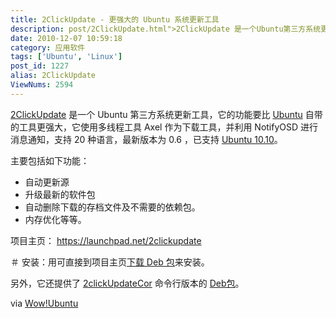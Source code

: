 ```yaml
---
title: 2ClickUpdate - 更强大的 Ubuntu 系统更新工具
description: post/2ClickUpdate.html">2ClickUpdate 是一个Ubuntu第三方系统更新工具，它的功能要比 /tags/Ubuntu">Ubuntu 自带的工具更强大，它使用多线程工具Axel作为下载工具，并利用NotifyOSD进行消息通知，支持20种语言，最新版本为0.6，已支持 post/Ubuntu-10.10-Maverick-Meerkat.html">Ubuntu10.10。主要包括如下功能：……
date: 2010-12-07 10:59:18
category: 应用软件
tags: ['Ubuntu', 'Linux']
post_id: 1227
alias: 2ClickUpdate
ViewNums: 2594
---
```


[2ClickUpdate](/blog/2clickupdate) 是一个 Ubuntu 第三方系统更新工具，它的功能要比 [Ubuntu](/tags/Ubuntu) 自带的工具更强大，它使用多线程工具 Axel 作为下载工具，并利用 NotifyOSD 进行消息通知，支持 20 种语言，最新版本为 0.6 ，已支持 [Ubuntu 10.10](/blog/ubuntu-1010-maverick-meerkat)。

主要包括如下功能：

* 自动更新源
* 升级最新的软件包
* 自动删除下载的存档文件及不需要的依赖包。
* 内存优化等等。

项目主页： <https://launchpad.net/2clickupdate>

＃ 安装：用可直接到项目主页[下载 Deb 包](http://launchpad.net/2clickupdate/trunk/6.0/%2Bdownload/2ClickUpdate_6.0_all.deb)来安装。

另外，它还提供了 [2clickUpdateCor](/blog/2clickupdate) 命令行版本的 [Deb包](http://launchpad.net/2clickupdate/trunk/6.0/%2Bdownload/2click-update-core_6.0_all.deb)。

via [Wow!Ubuntu](http://wowubuntu.com/2clickupdate.html)

